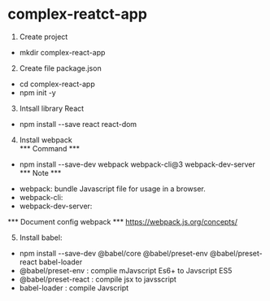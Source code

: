 # complex-reatct-app
1. Create project 
- mkdir complex-react-app

2. Create file package.json
- cd complex-react-app
- npm init -y

3. Intsall library React
- npm install --save react react-dom

4. Install webpack<br/>
*** Command ***
- npm install --save-dev webpack webpack-cli@3 webpack-dev-server
*** Note ***
+ webpack: bundle Javascript file for usage in a browser.
+ webpack-cli: 
+ webpack-dev-server: 

*** Document config webpack ***
https://webpack.js.org/concepts/


5. Install babel: 
- npm install --save-dev @babel/core @babel/preset-env @babel/preset-react babel-loader
- @babel/preset-env : complie mJavscript Es6+ to Javscript ES5
- @babel/preset-react : compile jsx to javsscript
- babel-loader : compile Javscript
